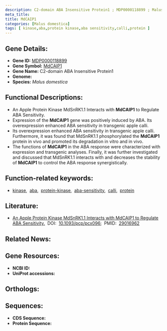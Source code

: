 ```yaml
---
description: C2-domain ABA Insensitive Protein1 ; MDP0000118899 ; Malus domestica
meta_title:
title: MdCAIP1
categories: [Malus domestica]
tags: [ kinase,aba,protein kinase,aba sensitivity,calli,protein ]
---
```


## Gene Details:
- **Gene ID:** [MDP0000118899]()
- **Gene Symbol:** <u>MdCAIP1</u>
- **Gene Name:** C2-domain ABA Insensitive Protein1
- **Genome:** []()
- **Species:** *Malus domestica*

## Functional Descriptions:
   - An Apple Protein Kinase MdSnRK1.1 Interacts with **MdCAIP1** to Regulate ABA Sensitivity.
   - Expression of the **MdCAIP1** gene was positively induced by ABA. Its overexpression enhanced ABA sensitivity in transgenic apple calli. 
   - Its overexpression enhanced ABA sensitivity in transgenic apple calli. Furthermore, it was found that MdSnRK1.1 phosphorylated the **MdCAIP1** protein in vivo and promoted its degradation in vitro and in vivo.
   - The functions of **MdCAIP1** in the ABA response were characterized with expression and transgenic analyses. Finally, it was further investigated and discussed that MdSnRK1.1 interacts with and decreases the stability of **MdCAIP1** to control the ABA response synergistically.

## Function-related keywords:
   - [kinase](/tags/kinase/),&nbsp;&nbsp;[aba](/tags/aba/),&nbsp;&nbsp;[protein-kinase](/tags/protein-kinase/),&nbsp;&nbsp;[aba-sensitivity](/tags/aba-sensitivity/),&nbsp;&nbsp;[calli](/tags/calli/),&nbsp;&nbsp;[protein](/tags/protein/)

## Literature:
   - [An Apple Protein Kinase MdSnRK1.1 Interacts with MdCAIP1 to Regulate ABA Sensitivity.](https://doi.org/10.1093/pcp/pcx096)&nbsp;&nbsp;DOI:&nbsp;&nbsp;[10.1093/pcp/pcx096](https://doi.org/10.1093/pcp/pcx096);&nbsp;&nbsp;PMID:&nbsp;&nbsp;[29016962](https://pubmed.ncbi.nlm.nih.gov/29016962/)

## Related News:

## Gene Resources:
- **NCBI ID:**  [](https://www.ncbi.nlm.nih.gov/gene/?term=)
- **UniProt accessions:**  [](https://www.uniprot.org/uniprotkb//entry)

## Orthologs:

## Sequences:
- **CDS Sequence:**
- **Protein Sequence:**
